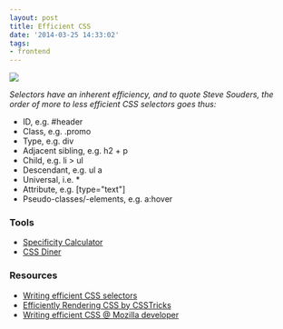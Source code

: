 ```yaml
---
layout: post
title: Efficient CSS
date: '2014-03-25 14:33:02'
tags:
- frontend
---
```


![](http://i.imgur.com/0b58qqE.jpg)

*Selectors have an inherent efficiency, and to quote Steve Souders, the order of more to less efficient CSS selectors goes thus:*

* ID, e.g. #header
* Class, e.g. .promo
* Type, e.g. div
* Adjacent sibling, e.g. h2 + p
* Child, e.g. li > ul
* Descendant, e.g. ul a
* Universal, i.e. *
* Attribute, e.g. [type="text"]
* Pseudo-classes/-elements, e.g. a:hover

### Tools

* [Specificity Calculator](https://specificity.keegan.st/)
* [CSS Diner](http://flukeout.github.io/#)

### Resources

* [Writing efficient CSS selectors](http://csswizardry.com/2011/09/writing-efficient-css-selectors/)
* [Efficiently Rendering CSS by CSSTricks](http://css-tricks.com/efficiently-rendering-css/)
* [Writing efficient CSS @ Mozilla developer](https://developer.mozilla.org/en-US/docs/Web/Guide/CSS/Writing_efficient_CSS)
